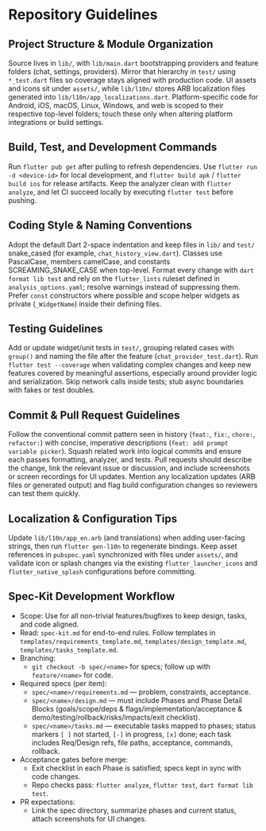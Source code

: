 # Repository Guidelines

## Project Structure & Module Organization
Source lives in `lib/`, with `lib/main.dart` bootstrapping providers and feature folders (chat, settings, providers). Mirror that hierarchy in `test/` using `*_test.dart` files so coverage stays aligned with production code. UI assets and icons sit under `assets/`, while `lib/l10n/` stores ARB localization files generated into `lib/l10n/app_localizations.dart`. Platform-specific code for Android, iOS, macOS, Linux, Windows, and web is scoped to their respective top-level folders; touch these only when altering platform integrations or build settings.

## Build, Test, and Development Commands
Run `flutter pub get` after pulling to refresh dependencies. Use `flutter run -d <device-id>` for local development, and `flutter build apk` / `flutter build ios` for release artifacts. Keep the analyzer clean with `flutter analyze`, and let CI succeed locally by executing `flutter test` before pushing.

## Coding Style & Naming Conventions
Adopt the default Dart 2-space indentation and keep files in `lib/` and `test/` snake_cased (for example, `chat_history_view.dart`). Classes use PascalCase, members camelCase, and constants SCREAMING_SNAKE_CASE when top-level. Format every change with `dart format lib test` and rely on the `flutter_lints` ruleset defined in `analysis_options.yaml`; resolve warnings instead of suppressing them. Prefer `const` constructors where possible and scope helper widgets as private (`_WidgetName`) inside their defining files.

## Testing Guidelines
Add or update widget/unit tests in `test/`, grouping related cases with `group()` and naming the file after the feature (`chat_provider_test.dart`). Run `flutter test --coverage` when validating complex changes and keep new features covered by meaningful assertions, especially around provider logic and serialization. Skip network calls inside tests; stub async boundaries with fakes or test doubles.

## Commit & Pull Request Guidelines
Follow the conventional commit pattern seen in history (`feat:`, `fix:`, `chore:`, `refactor:`) with concise, imperative descriptions (`feat: add prompt variable picker`). Squash related work into logical commits and ensure each passes formatting, analyzer, and tests. Pull requests should describe the change, link the relevant issue or discussion, and include screenshots or screen recordings for UI updates. Mention any localization updates (ARB files or generated output) and flag build configuration changes so reviewers can test them quickly.

## Localization & Configuration Tips
Update `lib/l10n/app_en.arb` (and translations) when adding user-facing strings, then run `flutter gen-l10n` to regenerate bindings. Keep asset references in `pubspec.yaml` synchronized with files under `assets/`, and validate icon or splash changes via the existing `flutter_launcher_icons` and `flutter_native_splash` configurations before committing.

## Spec‑Kit Development Workflow
- Scope: Use for all non-trivial features/bugfixes to keep design, tasks, and code aligned.
- Read: `spec-kit.md` for end-to-end rules. Follow templates in `templates/requirements_template.md`, `templates/design_template.md`, `templates/tasks_template.md`.
- Branching:
  - `git checkout -b spec/<name>` for specs; follow up with `feature/<name>` for code.
- Required specs (per item):
  - `spec/<name>/requirements.md` — problem, constraints, acceptance.
  - `spec/<name>/design.md` — must include Phases and Phase Detail Blocks (goals/scope/deps & flags/implementation/acceptance & demo/testing/rollback/risks/impacts/exit checklist).
  - `spec/<name>/tasks.md` — executable tasks mapped to phases; status markers `[ ]` not started, `[-]` in progress, `[x]` done; each task includes Req/Design refs, file paths, acceptance, commands, rollback.
- Acceptance gates before merge:
  - Exit checklist in each Phase is satisfied; specs kept in sync with code changes.
  - Repo checks pass: `flutter analyze`, `flutter test`, `dart format lib test`.
- PR expectations:
  - Link the spec directory, summarize phases and current status, attach screenshots for UI changes.

